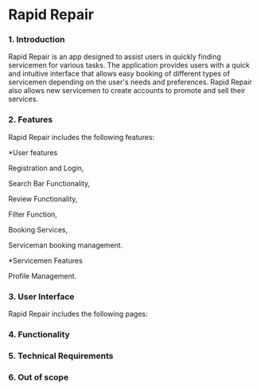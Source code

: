 # Rapid Repair
### 1. Introduction
Rapid Repair is an app designed to assist users in quickly finding servicemen for various tasks. The application provides users with a quick and intuitive interface that allows easy booking of different types of servicemen depending on the user's needs and preferences.
Rapid Repair also allows new servicemen to create accounts to promote and sell their services.

### 2. Features
Rapid Repair includes the following features:

*User features

Registration and Login,

Search Bar Functionality,

Review Functionality,

Filter Function,

Booking Services,

Serviceman booking management.

*Servicemen Features

Profile Management.



### 3. User Interface
Rapid Repair includes the following pages:



### 4. Functionality

### 5. Technical Requirements

### 6. Out of scope
